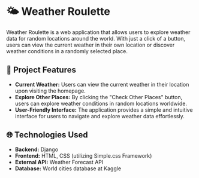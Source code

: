 # 🌤️ Weather Roulette

Weather Roulette is a web application that allows users to explore weather data for random locations around the world. With just a click of a button, users can view the current weather in their own location or discover weather conditions in a randomly selected place.

## 🎯 Project Features

- **Current Weather:** Users can view the current weather in their location upon visiting the homepage.
- **Explore Other Places:** By clicking the "Check Other Places" button, users can explore weather conditions in random locations worldwide.
- **User-Friendly Interface:** The application provides a simple and intuitive interface for users to navigate and explore weather data effortlessly.

## 🌐 Technologies Used

- **Backend:** Django
- **Frontend:** HTML, CSS (utilizing Simple.css Framework)
- **External API:** Weather Forecast API
- **Database:** World cities database at Kaggle

